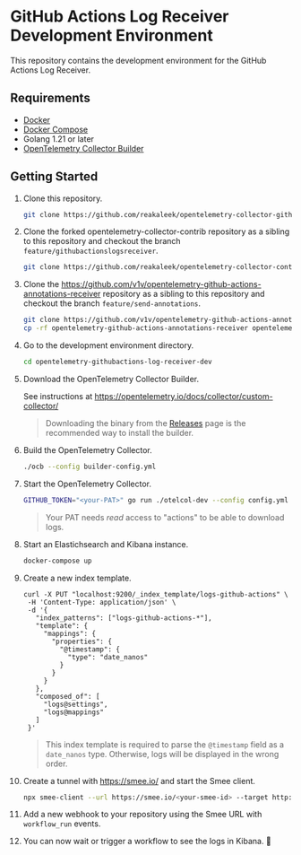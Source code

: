 # GitHub Actions Log Receiver Development Environment

This repository contains the development environment for the GitHub Actions Log Receiver.

## Requirements

- [Docker](https://docs.docker.com/get-docker/)
- [Docker Compose](https://docs.docker.com/compose/install/)
- Golang 1.21 or later
- [OpenTelemetry Collector Builder](https://opentelemetry.io/docs/collector/custom-collector/)

## Getting Started
1. Clone this repository.
    ```bash
    git clone https://github.com/reakaleek/opentelemetry-collector-githubactionslogreceiver-dev.git
    ```

1. Clone the forked opentelemetry-collector-contrib repository as a sibling to this repository and checkout the branch `feature/githubactionslogsreceiver`.

    ```bash
    git clone https://github.com/reakaleek/opentelemetry-collector-contrib.git --branch feature/githubactionslogsreceiver
    ```

1. Clone the https://github.com/v1v/opentelemetry-github-actions-annotations-receiver repository as a sibling to this repository and checkout the branch `feature/send-annotations`.

    ```bash
    git clone https://github.com/v1v/opentelemetry-github-actions-annotations-receiver --branch feature/send-annotations
    cp -rf opentelemetry-github-actions-annotations-receiver opentelemetry-collector-contrib/receiver/githubactionsannotationsreceiver
    ```

1. Go to the development environment directory.

    ```bash
    cd opentelemetry-githubactions-log-receiver-dev
    ```

1. Download the OpenTelemetry Collector Builder.

   See instructions at https://opentelemetry.io/docs/collector/custom-collector/

   > Downloading the binary from the [Releases](https://github.com/open-telemetry/opentelemetry-collector/releases?q=builder) page is the recommended way to install the builder.

1. Build the OpenTelemetry Collector.

    ```bash
    ./ocb --config builder-config.yml
    ```

1. Start the OpenTelemetry Collector.

    ```bash
    GITHUB_TOKEN="<your-PAT>" go run ./otelcol-dev --config config.yml
    ```

   > Your PAT needs *read* access to "actions" to be able to download logs.

1. Start an Elastichsearch and Kibana instance.

    ```bash
    docker-compose up
    ```
1. Create a new index template.

   ```shell
   curl -X PUT "localhost:9200/_index_template/logs-github-actions" \
    -H 'Content-Type: application/json' \
    -d '{
      "index_patterns": ["logs-github-actions-*"],
      "template": {
        "mappings": {
          "properties": {
            "@timestamp": {
              "type": "date_nanos"
            }
          }
        }
      },
      "composed_of": [
        "logs@settings",
        "logs@mappings"
      ]
    }'
   ```
   
   > This index template is required to parse the `@timestamp` field as a `date_nanos` type. Otherwise, logs will be displayed in the wrong order. 

1. Create a tunnel with https://smee.io/ and start the Smee client.

    ```bash
    npx smee-client --url https://smee.io/<your-smee-id> --target http://127.0.0.1:19418/workflow-run-events
    ```

1. Add a new webhook to your repository using the Smee URL with `workflow_run` events.

1. You can now wait or trigger a workflow to see the logs in Kibana. :tada:
